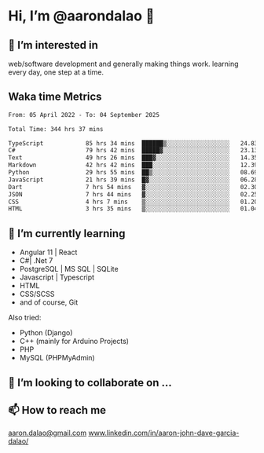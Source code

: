 # __Hi, I’m @aarondalao__ 👋 
## 👀 I’m interested in 
web/software development and generally making things work.
learning every day, one step at a time. 

## Waka time Metrics
<!--START_SECTION:waka-->

```txt
From: 05 April 2022 - To: 04 September 2025

Total Time: 344 hrs 37 mins

TypeScript            85 hrs 34 mins  ██████▒░░░░░░░░░░░░░░░░░░   24.83 %
C#                    79 hrs 42 mins  █████▓░░░░░░░░░░░░░░░░░░░   23.13 %
Text                  49 hrs 26 mins  ███▓░░░░░░░░░░░░░░░░░░░░░   14.35 %
Markdown              42 hrs 42 mins  ███░░░░░░░░░░░░░░░░░░░░░░   12.39 %
Python                29 hrs 55 mins  ██▒░░░░░░░░░░░░░░░░░░░░░░   08.69 %
JavaScript            21 hrs 39 mins  █▓░░░░░░░░░░░░░░░░░░░░░░░   06.28 %
Dart                  7 hrs 54 mins   ▓░░░░░░░░░░░░░░░░░░░░░░░░   02.30 %
JSON                  7 hrs 44 mins   ▓░░░░░░░░░░░░░░░░░░░░░░░░   02.25 %
CSS                   4 hrs 7 mins    ▒░░░░░░░░░░░░░░░░░░░░░░░░   01.20 %
HTML                  3 hrs 35 mins   ▒░░░░░░░░░░░░░░░░░░░░░░░░   01.04 %
```

<!--END_SECTION:waka-->

## 🌱 I’m currently learning 

- Angular 11 | React 
- C#| .Net 7
- PostgreSQL | MS SQL | SQLite
- Javascript | Typescript
- HTML 
- CSS/SCSS
- and of course, Git 


Also tried:
- Python (Django)
- C++ (mainly for Arduino Projects)
- PHP
- MySQL (PHPMyAdmin)


## 💞️ I’m looking to collaborate on ...

## 📫 How to reach me 
aaron.dalao@gmail.com
www.linkedin.com/in/aaron-john-dave-garcia-dalao/

<!---
aarondalao/aarondalao is a ✨ special ✨ repository because its `README.md` (this file) appears on your GitHub profile.
You can click the Preview link to take a look at your changes.
--->
